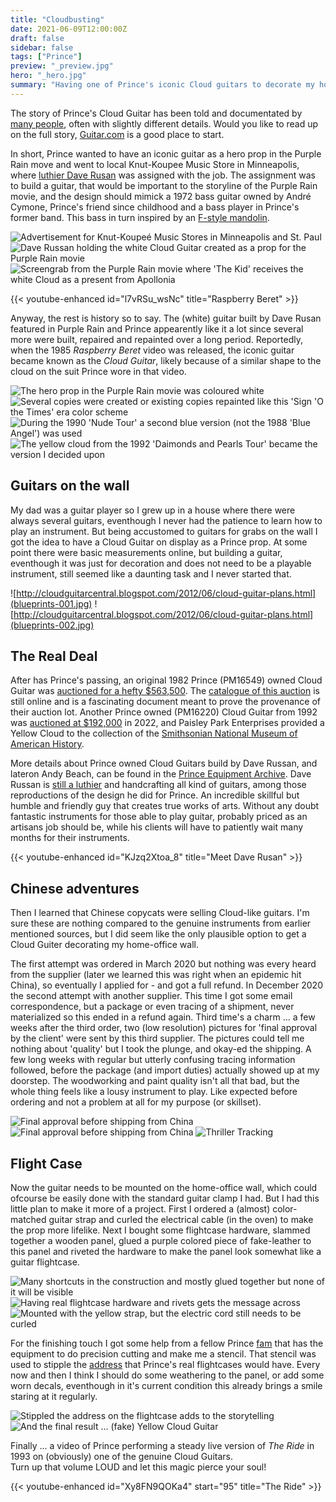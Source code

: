```yaml
---
title: "Cloudbusting"
date: 2021-06-09T12:00:00Z
draft: false
sidebar: false
tags: ["Prince"]
preview: "_preview.jpg"
hero: "_hero.jpg"
summary: "Having one of Prince's iconic Cloud guitars to decorate my home office wall would be nice, wouldn't it?"
---
```


The story of Prince's Cloud Guitar has been told and documentated by [many people](https://www.fretboardjournal.com/features/the-origin-of-princes-cloud-guitar/), often with slightly different details. Would you like to read up on the full story, [Guitar.com](https://guitar.com/features/interviews/prince-cloud-guitar-luthier-dave-rusan/) is a good place to start.

In short, Prince wanted to have an iconic guitar as a hero prop in the Purple Rain move and went to local Knut-Koupee Music Store in Minneapolis, where [luthier Dave Rusan](https://www.premierguitar.com/gear/guitars/prince-cloud-guitar) was assigned with the job. The assignment was to build a guitar, that would be important to the storyline of the Purple Rain movie, and the design should mimick a 1972 bass guitar owned by André Cymone, Prince's friend since childhood and a bass player in Prince's former band. This bass in turn inspired by an [F-style mandolin](https://artfulliving.com/prince-cloud-guitar-mystery-music-andrea-swensson/).

![Advertisement for Knut-Koupeé Music Stores in Minneapolis and St. Paul](knut-koupee.jpg)
![Dave Russan holding the white Cloud Guitar created as a prop for the Purple Rain movie](russan.jpg)
![Screengrab from the Purple Rain movie where 'The Kid' receives the white Cloud as a present from Apollonia](purplerain.jpg)

{{< youtube-enhanced id="l7vRSu_wsNc" title="Raspberry Beret" >}}

Anyway, the rest is history so to say. The (white) guitar built by Dave Rusan featured in Purple Rain and Prince appearently like it a lot since several more were built, repaired and repainted over a long period. Reportedly, when the 1985 _Raspberry Beret_ video was released, the iconic guitar became known as the _Cloud Guitar_, likely because of a similar shape to the cloud on the suit Prince wore in that video.

![The hero prop in the Purple Rain movie was coloured white](cloud-prince-001.jpg)
![Several copies were created or existing copies repainted like this 'Sign 'O the Times' era color scheme](cloud-prince-002.jpg)
![During the 1990 'Nude Tour' a second blue version (not the 1988 'Blue Angel') was used](cloud-prince-003.jpg)
![The yellow cloud from the 1992 'Daimonds and Pearls Tour' became the version I decided upon](cloud-prince-004.jpg)

## Guitars on the wall
My dad was a guitar player so I grew up in a house where there were always several guitars, eventhough I never had the patience to learn how to play an instrument. But being accustomed to guitars for grabs on the wall I got the idea to have a Cloud Guitar on display as a Prince prop. At some point there were basic measurements online, but building a guitar, eventhough it was just for decoration and does not need to be a playable instrument, still seemed like a daunting task and I never started that.

![http://cloudguitarcentral.blogspot.com/2012/06/cloud-guitar-plans.html](blueprints-001.jpg)
![http://cloudguitarcentral.blogspot.com/2012/06/cloud-guitar-plans.html](blueprints-002.jpg)

## The Real Deal
After has Prince's passing, an original 1982 Prince (PM16549) owned Cloud Guitar was [auctioned for a hefty $563,500](https://www.julienslive.com/lot-details/index/catalog/320/lot/138241). The [catalogue of this auction](https://www.juliensauctions.com/auctions/2020/Prince_Blue_Angel_Guitar/Prince_Blue_Angel_Flipping_Book/) is still online and is a fascinating document meant to prove the provenance of their auction lot. Another Prince owned (PM16220) Cloud Guitar from 1992 was [auctioned at $192,000](https://www.julienslive.com/lot-details/index/catalog/427/lot/192988) in 2022, and Paisley Park Enterprises provided a Yellow Cloud to the collection of the [Smithsonian National Museum of American History](https://americanhistory.si.edu/collections/search/object/nmah_607482).

More details about Prince owned Cloud Guitars build by Dave Russan, and lateron Andy Beach, can be found in the [Prince Equipment Archive](http://guitarcloud.org/equipment/dave-rusan-cloud-guitar).
Dave Russan is [still a luthier](https://www.facebook.com/RusanGuitarworks/) and handcrafting all kind of guitars, among those reproductions of the design he did for Prince. An incredible skillful but humble and friendly guy that creates true works of arts. Without any doubt fantastic instruments for those able to play guitar, probably priced as an artisans job should be, while his clients will have to patiently wait many months for their instruments.

{{< youtube-enhanced id="KJzq2Xtoa_8" title="Meet Dave Rusan" >}}

## Chinese adventures
Then I learned that Chinese copycats were selling Cloud-like guitars. I'm sure these are nothing compared to the genuine instruments from earlier mentioned sources, but I did seem like the only plausible option to get a Cloud Guiter decorating my home-office wall. 

The first attempt was ordered in March 2020 but nothing was every heard from the supplier (later we learned this was right when an epidemic hit China), so eventually I applied for - and got a full refund. In December 2020 the second attempt with another supplier. This time I got some email correspondence, but a package or even tracing of a shipment, never materialized so this ended in a refund again.
Third time's a charm ... a few weeks after the third order, two (low resolution) pictures for 'final approval by the client' were sent by this third supplier. The pictures could tell me nothing about 'quality' but I took the plunge, and okay-ed the shipping. A few long weeks with regular but utterly confusing tracing information followed, before the package (and import duties) actually showed up at my doorstep. The woodworking and paint quality isn't all that bad, but the whole thing feels like a lousy instrument to play. Like expected before ordering and not a problem at all for my purpose (or skillset).

![Final approval before shipping from China](shipping-001.jpg)
![Final approval before shipping from China](shipping-002.jpg)
![Thriller Tracking](shipping-003.jpg)

## Flight Case
Now the guitar needs to be mounted on the home-office wall, which could ofcourse be easily done with the standard guitar clamp I had. But I had this little plan to make it more of a project. First I ordered a (almost) color-matched guitar strap and curled the electrical cable (in the oven) to make the prop more lifelike. Next I bought some flightcase hardware, slammed together a wooden panel, glued a purple colored piece of fake-leather to this panel and riveted the hardware to make the panel look somewhat like a guitar flightcase.

![Many shortcuts in the construction and mostly glued together but none of it will be visible](backdrop-001.jpg)
![Having real flightcase hardware and rivets gets the message across](backdrop-003.jpg)
![Mounted with the yellow strap, but the electric cord still needs to be curled](backdrop-002.jpg)

For the finishing touch I got some help from a fellow Prince [fam](https://prince.org/msg/7/354554) that has the equipment to do precision cutting and make me a stencil. That stencil was used to stipple the [address](https://goo.gl/maps/C747YHh7vkPoJM636) that Prince's real flightcases would have.  Every now and then I think I should do some weathering to the panel, or add some worn decals, eventhough in it's current condition this already brings a smile staring at it regularly.

![Stippled the address on the flightcase adds to the storytelling](backdrop-004.jpg)
![And the final result ... (fake) Yellow Cloud Guitar](backdrop-005.jpg)

Finally ... a video of Prince performing a steady live version of _The Ride_ in 1993 on (obviously) one of the genuine Cloud Guitars.  
Turn up that volume LOUD and let this magic pierce your soul!

{{< youtube-enhanced id="Xy8FN9QOKa4" start="95" title="The Ride" >}}
